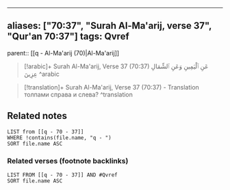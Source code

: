 
---
aliases: ["70:37", "Surah Al-Ma'arij, verse 37", "Qur'an 70:37"]
tags: Qvref
---

parent:: [[q - Al-Ma'arij (70)|Al-Ma'arij]]

> [!arabic]+ Surah Al-Ma'arij, Verse 37 (70:37)
> <span class="quran-arabic">عَنِ ٱلْيَمِينِ وَعَنِ ٱلشِّمَالِ عِزِينَ</span>
^arabic

> [!translation]+ Surah Al-Ma'arij, Verse 37 (70:37) - Translation
> толпами справа и слева?
^translation



## Related notes
```dataview
LIST from [[q - 70 - 37]]
WHERE !contains(file.name, "q - ")
SORT file.name ASC
```

### Related verses (footnote backlinks)
```dataview
LIST FROM [[q - 70 - 37]] AND #Qvref
SORT file.name ASC
```

